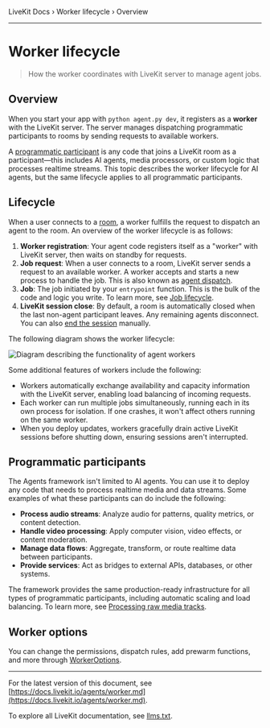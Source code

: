 LiveKit Docs › Worker lifecycle › Overview

---

# Worker lifecycle

> How the worker coordinates with LiveKit server to manage agent jobs.

## Overview

When you start your app with `python agent.py dev`, it registers as a **worker** with the LiveKit server. The server manages dispatching programmatic participants to rooms by sending requests to available workers.

A [programmatic participant](#programmatic-participants) is any code that joins a LiveKit room as a participant—this includes AI agents, media processors, or custom logic that processes realtime streams. This topic describes the worker lifecycle for AI agents, but the same lifecycle applies to all programmatic participants.

## Lifecycle

When a user connects to a [room](https://docs.livekit.io/home/get-started/api-primitives.md#room), a worker fulfills the request to dispatch an agent to the room. An overview of the worker lifecycle is as follows:

1. **Worker registration**: Your agent code registers itself as a "worker" with LiveKit server, then waits on standby for requests.
2. **Job request**: When a user connects to a room, LiveKit server sends a request to an available worker. A worker accepts and starts a new process to handle the job. This is also known as [agent dispatch](https://docs.livekit.io/agents/worker/agent-dispatch.md).
3. **Job**: The job initiated by your `entrypoint` function. This is the bulk of the code and logic you write. To learn more, see [Job lifecycle](https://docs.livekit.io/agents/worker/job.md).
4. **LiveKit session close**: By default, a room is automatically closed when the last non-agent participant leaves. Any remaining agents disconnect. You can also [end the session](https://docs.livekit.io/agents/worker/job.md#ending-the-session) manually.

The following diagram shows the worker lifecycle:

![Diagram describing the functionality of agent workers](/images/agents/agents-jobs-overview.svg)

Some additional features of workers include the following:

- Workers automatically exchange availability and capacity information with the LiveKit server, enabling load balancing of incoming requests.
- Each worker can run multiple jobs simultaneously, running each in its own process for isolation. If one crashes, it won't affect others running on the same worker.
- When you deploy updates, workers gracefully drain active LiveKit sessions before shutting down, ensuring sessions aren't interrupted.

## Programmatic participants

The Agents framework isn't limited to AI agents. You can use it to deploy any code that needs to process realtime media and data streams. Some examples of what these participants can do include the following:

- **Process audio streams**: Analyze audio for patterns, quality metrics, or content detection.
- **Handle video processing**: Apply computer vision, video effects, or content moderation.
- **Manage data flows**: Aggregate, transform, or route realtime data between participants.
- **Provide services**: Act as bridges to external APIs, databases, or other systems.

The framework provides the same production-ready infrastructure for all types of programmatic participants, including automatic scaling and load balancing. To learn more, see [Processing raw media tracks](https://docs.livekit.io/home/client/tracks/raw-tracks.md).

## Worker options

You can change the permissions, dispatch rules, add prewarm functions, and more through [WorkerOptions](https://docs.livekit.io/agents/worker/options.md).

---


For the latest version of this document, see [https://docs.livekit.io/agents/worker.md](https://docs.livekit.io/agents/worker.md).

To explore all LiveKit documentation, see [llms.txt](https://docs.livekit.io/llms.txt).
